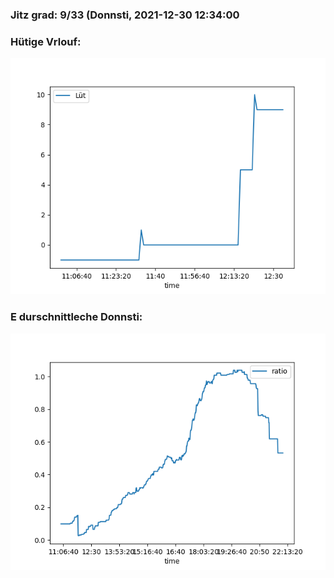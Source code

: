 ### Jitz grad: 9/33 (Donnsti, 2021-12-30 12:34:00

### Hütige Vrlouf:
![Graph](Today.png)

### E durschnittleche Donnsti:
![Graph](Donnsti.png)